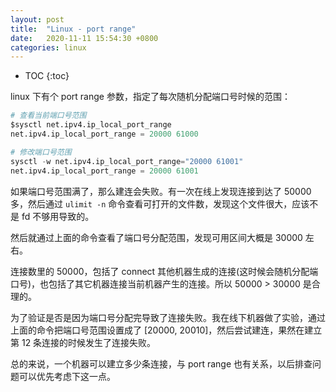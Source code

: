 ```yaml
---
layout: post
title:  "Linux - port range"
date:   2020-11-11 15:54:30 +0800
categories: linux
---
```


* TOC
{:toc}

linux 下有个 port range 参数，指定了每次随机分配端口号时候的范围：

```s
# 查看当前端口号范围
$sysctl net.ipv4.ip_local_port_range
net.ipv4.ip_local_port_range = 20000 61000

# 修改端口号范围
sysctl -w net.ipv4.ip_local_port_range="20000 61001"
net.ipv4.ip_local_port_range = 20000 61001
```

如果端口号范围满了，那么建连会失败。有一次在线上发现连接到达了 50000 多，然后通过 `ulimit -n` 命令查看可打开的文件数，发现这个文件很大，应该不是 fd 不够用导致的。

然后就通过上面的命令查看了端口号分配范围，发现可用区间大概是 30000 左右。

连接数里的 50000，包括了 connect 其他机器生成的连接(这时候会随机分配端口号)，也包括了其它机器连接当前机器产生的连接。所以 50000 > 30000 是合理的。

为了验证是否是因为端口号分配完导致了连接失败。我在线下机器做了实验，通过上面的命令把端口号范围设置成了 [20000, 20010]，然后尝试建连，果然在建立第 12 条连接的时候发生了连接失败。

总的来说，一个机器可以建立多少条连接，与 port range 也有关系，以后排查问题可以优先考虑下这一点。